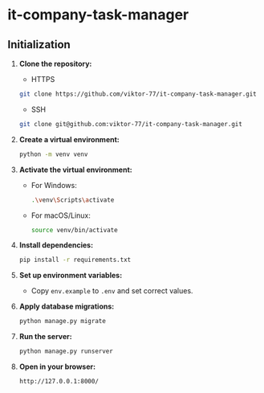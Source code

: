 # it-company-task-manager

## Initialization

1. **Clone the repository:**
   - HTTPS
    ```bash
    git clone https://github.com/viktor-77/it-company-task-manager.git
    ```
   - SSH
    ```bash
    git clone git@github.com:viktor-77/it-company-task-manager.git
    ```

2. **Create a virtual environment:**
    ```bash
    python -m venv venv
    ```

3. **Activate the virtual environment:**
    - For Windows:
      ```bash
      .\venv\Scripts\activate
      ```
    - For macOS/Linux:
      ```bash
      source venv/bin/activate
      ```

4. **Install dependencies:**
    ```bash
    pip install -r requirements.txt
    ```

5. **Set up environment variables:**
    - Copy `env.example` to `.env` and set correct values.

6. **Apply database migrations:**
    ```bash
    python manage.py migrate
    ```

7. **Run the server:**
    ```bash
    python manage.py runserver
    ```

8. **Open in your browser:**
    ```
    http://127.0.0.1:8000/
    ```
